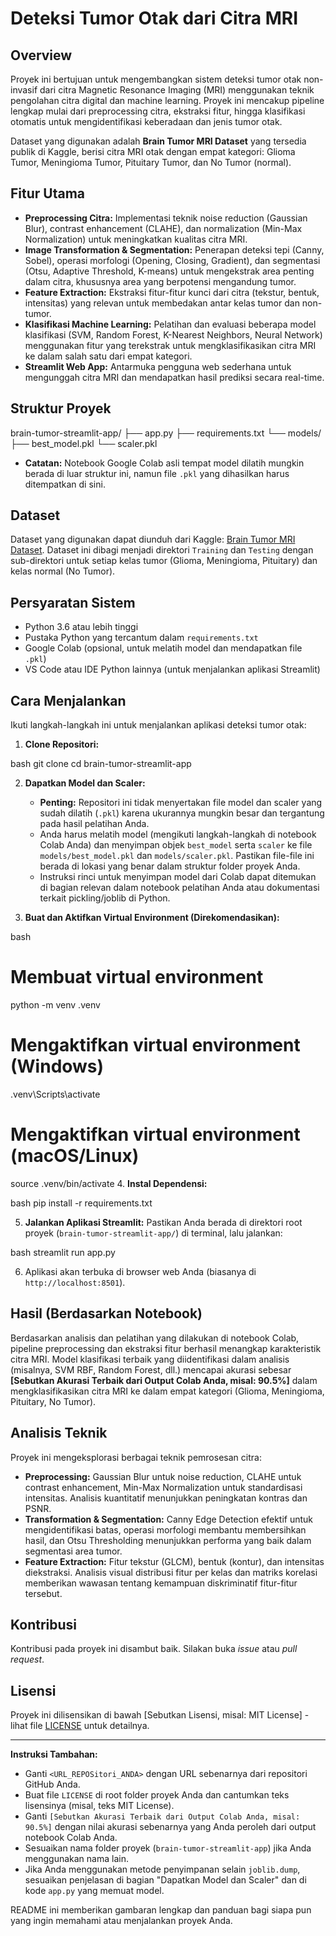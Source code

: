 # Deteksi Tumor Otak dari Citra MRI

## Overview

Proyek ini bertujuan untuk mengembangkan sistem deteksi tumor otak non-invasif dari citra Magnetic Resonance Imaging (MRI) menggunakan teknik pengolahan citra digital dan machine learning. Proyek ini mencakup pipeline lengkap mulai dari preprocessing citra, ekstraksi fitur, hingga klasifikasi otomatis untuk mengidentifikasi keberadaan dan jenis tumor otak.

Dataset yang digunakan adalah **Brain Tumor MRI Dataset** yang tersedia publik di Kaggle, berisi citra MRI otak dengan empat kategori: Glioma Tumor, Meningioma Tumor, Pituitary Tumor, dan No Tumor (normal).

## Fitur Utama

*   **Preprocessing Citra:** Implementasi teknik noise reduction (Gaussian Blur), contrast enhancement (CLAHE), dan normalization (Min-Max Normalization) untuk meningkatkan kualitas citra MRI.
*   **Image Transformation & Segmentation:** Penerapan deteksi tepi (Canny, Sobel), operasi morfologi (Opening, Closing, Gradient), dan segmentasi (Otsu, Adaptive Threshold, K-means) untuk mengekstrak area penting dalam citra, khususnya area yang berpotensi mengandung tumor.
*   **Feature Extraction:** Ekstraksi fitur-fitur kunci dari citra (tekstur, bentuk, intensitas) yang relevan untuk membedakan antar kelas tumor dan non-tumor.
*   **Klasifikasi Machine Learning:** Pelatihan dan evaluasi beberapa model klasifikasi (SVM, Random Forest, K-Nearest Neighbors, Neural Network) menggunakan fitur yang terekstrak untuk mengklasifikasikan citra MRI ke dalam salah satu dari empat kategori.
*   **Streamlit Web App:** Antarmuka pengguna web sederhana untuk mengunggah citra MRI dan mendapatkan hasil prediksi secara real-time.

## Struktur Proyek
brain-tumor-streamlit-app/ 
  ├── app.py 
  ├── requirements.txt 
    └── models/ 
      ├── best_model.pkl 
      └── scaler.pkl 

*   **Catatan:** Notebook Google Colab asli tempat model dilatih mungkin berada di luar struktur ini, namun file `.pkl` yang dihasilkan harus ditempatkan di sini.

## Dataset

Dataset yang digunakan dapat diunduh dari Kaggle: [Brain Tumor MRI Dataset](https://www.kaggle.com/datasets/masoudnickparvar/brain-tumor-mri-dataset). Dataset ini dibagi menjadi direktori `Training` dan `Testing` dengan sub-direktori untuk setiap kelas tumor (Glioma, Meningioma, Pituitary) dan kelas normal (No Tumor).

## Persyaratan Sistem

*   Python 3.6 atau lebih tinggi
*   Pustaka Python yang tercantum dalam `requirements.txt`
*   Google Colab (opsional, untuk melatih model dan mendapatkan file `.pkl`)
*   VS Code atau IDE Python lainnya (untuk menjalankan aplikasi Streamlit)

## Cara Menjalankan

Ikuti langkah-langkah ini untuk menjalankan aplikasi deteksi tumor otak:

1.  **Clone Repositori:**

bash git clone cd brain-tumor-streamlit-app

2.  **Dapatkan Model dan Scaler:**
    *   **Penting:** Repositori ini tidak menyertakan file model dan scaler yang sudah dilatih (`.pkl`) karena ukurannya mungkin besar dan tergantung pada hasil pelatihan Anda.
    *   Anda harus melatih model (mengikuti langkah-langkah di notebook Colab Anda) dan menyimpan objek `best_model` serta `scaler` ke file `models/best_model.pkl` dan `models/scaler.pkl`. Pastikan file-file ini berada di lokasi yang benar dalam struktur folder proyek Anda.
    *   Instruksi rinci untuk menyimpan model dari Colab dapat ditemukan di bagian relevan dalam notebook pelatihan Anda atau dokumentasi terkait pickling/joblib di Python.

3.  **Buat dan Aktifkan Virtual Environment (Direkomendasikan):**

bash

# Membuat virtual environment
python -m venv .venv
# Mengaktifkan virtual environment (Windows)
.venv\Scripts\activate
# Mengaktifkan virtual environment (macOS/Linux)
source .venv/bin/activate
4.  **Instal Dependensi:**

bash pip install -r requirements.txt

5.  **Jalankan Aplikasi Streamlit:**
    Pastikan Anda berada di direktori root proyek (`brain-tumor-streamlit-app/`) di terminal, lalu jalankan:

bash streamlit run app.py

6.  Aplikasi akan terbuka di browser web Anda (biasanya di `http://localhost:8501`).

## Hasil (Berdasarkan Notebook)

Berdasarkan analisis dan pelatihan yang dilakukan di notebook Colab, pipeline preprocessing dan ekstraksi fitur berhasil menangkap karakteristik citra MRI. Model klasifikasi terbaik yang diidentifikasi dalam analisis (misalnya, SVM RBF, Random Forest, dll.) mencapai akurasi sebesar **[Sebutkan Akurasi Terbaik dari Output Colab Anda, misal: 90.5%]** dalam mengklasifikasikan citra MRI ke dalam empat kategori (Glioma, Meningioma, Pituitary, No Tumor).

## Analisis Teknik

Proyek ini mengeksplorasi berbagai teknik pemrosesan citra:

*   **Preprocessing:** Gaussian Blur untuk noise reduction, CLAHE untuk contrast enhancement, Min-Max Normalization untuk standardisasi intensitas. Analisis kuantitatif menunjukkan peningkatan kontras dan PSNR.
*   **Transformation & Segmentation:** Canny Edge Detection efektif untuk mengidentifikasi batas, operasi morfologi membantu membersihkan hasil, dan Otsu Thresholding menunjukkan performa yang baik dalam segmentasi area tumor.
*   **Feature Extraction:** Fitur tekstur (GLCM), bentuk (kontur), dan intensitas diekstraksi. Analisis visual distribusi fitur per kelas dan matriks korelasi memberikan wawasan tentang kemampuan diskriminatif fitur-fitur tersebut.

## Kontribusi

Kontribusi pada proyek ini disambut baik. Silakan buka *issue* atau *pull request*.

## Lisensi

Proyek ini dilisensikan di bawah [Sebutkan Lisensi, misal: MIT License] - lihat file [LICENSE](LICENSE) untuk detailnya.

---

**Instruksi Tambahan:**

*   Ganti `<URL_REPOSitori_ANDA>` dengan URL sebenarnya dari repositori GitHub Anda.
*   Buat file `LICENSE` di root folder proyek Anda dan cantumkan teks lisensinya (misal, teks MIT License).
*   Ganti `[Sebutkan Akurasi Terbaik dari Output Colab Anda, misal: 90.5%]` dengan nilai akurasi sebenarnya yang Anda peroleh dari output notebook Colab Anda.
*   Sesuaikan nama folder proyek (`brain-tumor-streamlit-app`) jika Anda menggunakan nama lain.
*   Jika Anda menggunakan metode penyimpanan selain `joblib.dump`, sesuaikan penjelasan di bagian "Dapatkan Model dan Scaler" dan di kode `app.py` yang memuat model.

README ini memberikan gambaran lengkap dan panduan bagi siapa pun yang ingin memahami atau menjalankan proyek Anda.
